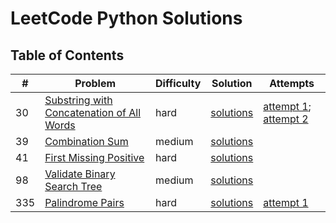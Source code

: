 # LeetCode Python Solutions

## Table of Contents
| #  | Problem | Difficulty | Solution                                                | Attempts |
|----|---------|------------|---------------------------------------------------------|----------|
| 30  | [ Substring with Concatenation of All Words ]( https://leetcode.com/problems/substring-with-concatenation-of-all-words/description/ ) | hard       | [solutions](./30_SubstringWithConcatenationOfAllWords/) | [attempt 1](./30_SubstringWithConcatenationOfAllWords/attempt1.py); [attempt 2](./30_SubstringWithConcatenationOfAllWords/attempt2.py)
| 39  | [ Combination Sum ]( https://leetcode.com/problems/combination-sum/description/ )                                                     | medium     | [solutions](./39_CombinationSum/)                       |
| 41  | [First Missing Positive](https://leetcode.com/problems/first-missing-positive/description/)                                           | hard       | [solutions](./41_FirstMissingPositive/)                 |
| 98  | [Validate Binary Search Tree](https://leetcode.com/problems/validate-binary-search-tree/description/)                                 | medium     | [solutions](./98_ValidateBinarySearchTree/)
| 335 | [Palindrome Pairs](https://leetcode.com/problems/palindrome-pairs/description/) | hard | [solutions](./335_PalindromePairs/) | [attempt 1](./335_PalindromePairs/attempt1.py)